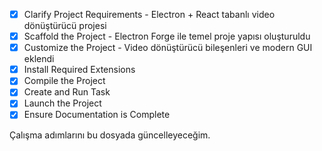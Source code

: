 - [x] Clarify Project Requirements - Electron + React tabanlı video dönüştürücü projesi
- [x] Scaffold the Project - Electron Forge ile temel proje yapısı oluşturuldu
- [x] Customize the Project - Video dönüştürücü bileşenleri ve modern GUI eklendi
- [x] Install Required Extensions
- [x] Compile the Project
- [x] Create and Run Task
- [x] Launch the Project
- [x] Ensure Documentation is Complete

Çalışma adımlarını bu dosyada güncelleyeceğim.
